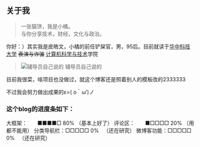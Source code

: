 ## 关于我
> 一张猫饼，我是小橘。
> <br>与你分享技术，财经，文化与政治。

你好：）其实我是皮皓文，小橘的前任铲屎官，男，95后。目前就读于[华中科技大学](http://www.hust.edu.cn/) ~~表演与诈骗~~ [计算机科学与技术](http://cs.hust.edu.cn/)学院

> ![辅导员自己说的](http://ww1.sinaimg.cn/large/0060lm7Tly1fnrse7xc34j30h304wglt.jpg "辅导员自己说的")
> 辅导员自己说的

目前我很菜，啥项目也没做过，就这个博客还是照着别人的模板改的2333333

不过我会努力做出成果的ε=( o｀ω′)ノ

### 这个blog的进度条如下：
大框架：&nbsp;&nbsp;&nbsp;&nbsp;&nbsp;&nbsp;&nbsp;■■■■□ 80% （基本上好了）
评论区：&nbsp;&nbsp;&nbsp;&nbsp;&nbsp;&nbsp;&nbsp;■□□□□ 20% （用都不能用）
分类导航栏：□□□□□  0% &nbsp;&nbsp;（还在研究）
微博客功能：□□□□□  0% &nbsp;&nbsp;（还在研究）


